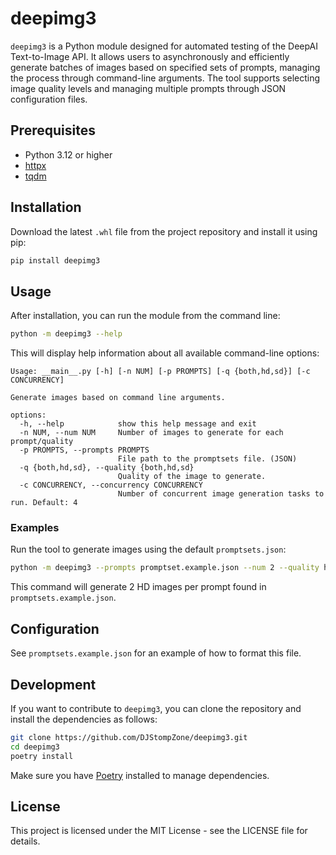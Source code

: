 # deepimg3

`deepimg3` is a Python module designed for automated testing of the DeepAI Text-to-Image API. It allows users to asynchronously and efficiently generate batches of images based on specified sets of prompts, managing the process through command-line arguments. The tool supports selecting image quality levels and managing multiple prompts through JSON configuration files.

## Prerequisites

- Python 3.12 or higher
- [httpx](https://www.python-httpx.org/)
- [tqdm](https://github.com/tqdm/tqdm)

## Installation

Download the latest `.whl` file from the project repository and install it using pip:

```bash
pip install deepimg3
```

## Usage

After installation, you can run the module from the command line:

```bash
python -m deepimg3 --help
```

This will display help information about all available command-line options:

```
Usage: __main__.py [-h] [-n NUM] [-p PROMPTS] [-q {both,hd,sd}] [-c CONCURRENCY]

Generate images based on command line arguments.

options:
  -h, --help            show this help message and exit
  -n NUM, --num NUM     Number of images to generate for each prompt/quality
  -p PROMPTS, --prompts PROMPTS
                        File path to the promptsets file. (JSON)
  -q {both,hd,sd}, --quality {both,hd,sd}
                        Quality of the image to generate.
  -c CONCURRENCY, --concurrency CONCURRENCY
                        Number of concurrent image generation tasks to run. Default: 4
```

### Examples

Run the tool to generate images using the default `promptsets.json`:

```bash
python -m deepimg3 --prompts promptset.example.json --num 2 --quality hd
```

This command will generate 2 HD images per prompt found in `promptsets.example.json`.

## Configuration

See `promptsets.example.json` for an example of how to format this file.

## Development

If you want to contribute to `deepimg3`, you can clone the repository and install the dependencies as follows:

```bash
git clone https://github.com/DJStompZone/deepimg3.git
cd deepimg3
poetry install
```

Make sure you have [Poetry](https://python-poetry.org/) installed to manage dependencies.

## License

This project is licensed under the MIT License - see the LICENSE file for details.